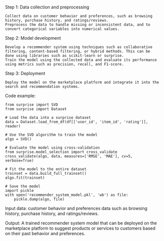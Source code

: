 Step 1: Data collection and preprocessing

    Collect data on customer behavior and preferences, such as browsing history, purchase history, and ratings/reviews.
    Preprocess the data to handle missing or inconsistent data, and to convert categorical variables into numerical values.

Step 2: Model development

    Develop a recommender system using techniques such as collaborative filtering, content-based filtering, or hybrid methods. This can be done using libraries such as scikit-learn or surprise.
    Train the model using the collected data and evaluate its performance using metrics such as precision, recall, and F1-score.

Step 3: Deployment

    Deploy the model on the marketplace platform and integrate it into the search and recommendation systems.

Code example:

    from surprise import SVD
    from surprise import Dataset

    # Load the data into a surprise dataset
    data = Dataset.load_from_df(df[['user_id', 'item_id', 'rating']], reader)

    # Use the SVD algorithm to train the model
    algo = SVD()

    # Evaluate the model using cross-validation
    from surprise.model_selection import cross_validate
    cross_validate(algo, data, measures=['RMSE', 'MAE'], cv=5, verbose=True)

    # Fit the model to the entire dataset
    trainset = data.build_full_trainset()
    algo.fit(trainset)

    # Save the model
    import pickle
    with open('recommender_system_model.pkl', 'wb') as file:
        pickle.dump(algo, file)

Input data: customer behavior and preferences data such as browsing history, purchase history, and ratings/reviews.

Output: A trained recommender system model that can be deployed on the marketplace platform to suggest products or services to customers based on their past behavior and preferences.
